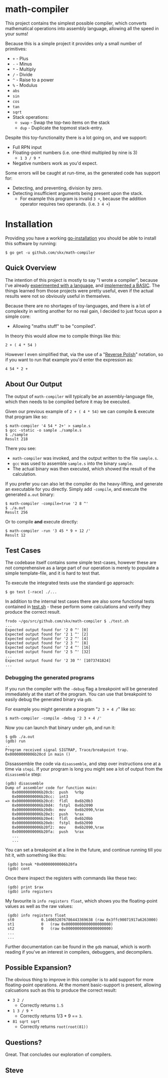# math-compiler

This project contains the simplest possible compiler, which converts mathematical operations into assembly language, allowing all the speed in your sums!

Because this is a simple project it provides only a small number of primitives:

* `+` - Plus
* `-` - Minus
* `*` - Multiply
* `/` - Divide
* `^` - Raise to a power
* `%` - Modulus
* `abs`
* `sin`
* `cos`
* `tan`
* `sqrt`
* Stack operations:
  * `swap` - Swap the top-two items on the stack
  * `dup` - Duplicate the topmost stack-entry.

Despite this toy-functionality there is a lot going on, and we support:

* Full RPN input
* Floating-point numbers (i.e. one-third multipled by nine is 3)
   * `1 3 / 9 *`
* Negative numbers work as you'd expect.

Some errors will be caught at run-time, as the generated code has support for:

* Detecting, and preventing, division by zero.
* Detecting insufficient arguments being present upon the stack.
  * For example this program is invalid `3 +`, because the addition operator requires two operands.  (i.e. `3 4 +`)


# Installation


Providing you have a working [go-installation](https://golang.org/) you should be able to install this software by running:

    $ go get -u github.com/skx/math-compiler



## Quick Overview

The intention of this project is mostly to say "I wrote a compiler", because I've already [experimented with a language](https://github.com/skx/monkey/), and [implemented a BASIC](https://github.com/skx/gobasic/).  The things learned from those projects were pretty useful, even if the actual results were not so obviously useful in themselves.

Because there are no shortages of toy-languages, and there is a lot of complexity in writing another for no real gain, I decided to just focus upon a simple core:

* Allowing "maths stuff" to be "compiled".

In theory this would allow me to compile things like this:

    2 + ( 4 * 54 )

However I even simplified that, via the use of a "[Reverse Polish](https://en.wikipedia.org/wiki/Reverse_Polish_notation)" notation, so if you want to run that example you'd enter the expression as:

    4 54 * 2 +




## About Our Output

The output of `math-compiler` will typically be an assembly-language file, which then needs to be compiled before it may be executed.

Given our previous example of `2 + ( 4 * 54)` we can compile & execute that program like so:

    $ math-compiler '4 54 * 2+' > sample.s
    $ gcc -static -o sample ./sample.s
    $ ./sample
    Result 218

There you see:

* `math-compiler` was invoked, and the output written to the file `sample.s`.
* `gcc` was used to assemble `sample.s` into the binary `sample`.
* The actual binary was then executed, which showed the result of the calculation.

If you prefer you can also let the compiler do the heavy-lifting, and generate an executable for you directly.  Simply add `-compile`, and execute the generated `a.out` binary:

    $ math-compiler -compile=true '2 8 ^'
    $ ./a.out
    Result 256

Or to compile __and__ execute directly:

    $ math-compiler -run '3 45 * 9 + 12 /'
    Result 12


## Test Cases

The codebase itself contains some simple test-cases, however these are not comprehensive as a large part of our operation is merely to populate a simple template-file, and it is hard to test that.

To execute the integrated tests use the standard go approach:

    $ go test [-race] ./...

In addition to the internal test cases there are also some functional tests
contained in [test.sh](test.sh) - these perform some calculations and verify
they produce the correct result.

    frodo ~/go/src/github.com/skx/math-compiler $ ./test.sh
    ...
    Expected output found for '2 0 ^' [0]
    Expected output found for '2 1 ^' [2]
    Expected output found for '2 2 ^' [4]
    Expected output found for '2 3 ^' [8]
    Expected output found for '2 4 ^' [16]
    Expected output found for '2 5 ^' [32]
    ...
    Expected output found for '2 30 ^' [1073741824]
    ...




### Debugging the generated programs

If you run the compiler with the `-debug` flag a breakpoint will be generated
immediately at the start of the program.  You can use that breakpoint to easily
debug the generated binary via `gdb`.

For example you might generate a program "`2 3 + 4 /`" like so:

    $ math-compiler -compile -debug '2 3 + 4 /'

Now you can launch that binary under `gdb`, and run it:

    $ gdb ./a.out
    (gdb) run
    ..
    Program received signal SIGTRAP, Trace/breakpoint trap.
    0x00000000006b20cd in main ()

Dissassemble the code via `disassemble`, and step over instructions one at a time via `stepi`.  If your program is long you might see a lot of output from the `disassemble` step:

    (gdb) disassemble
    Dump of assembler code for function main:
       0x00000000006b20cb:	push   %rbp
       0x00000000006b20cc:	int3
    => 0x00000000006b20cd:	fldl   0x6b20b3
       0x00000000006b20d4:	fstpl  0x6b2090
       0x00000000006b20db:	mov    0x6b2090,%rax
       0x00000000006b20e3:	push   %rax
       0x00000000006b20e4:	fldl   0x6b20bb
       0x00000000006b20eb:	fstpl  0x6b2090
       0x00000000006b20f2:	mov    0x6b2090,%rax
       0x00000000006b20fa:	push   %rax
       ...
       ...

You can set a breakpoint at a line in the future, and continue running till
you hit it, with something like this:

     (gdb) break *0x00000000006b20fa
     (gdb) cont

Once there inspect the registers with commands like these two:

     (gdb) print $rax
     (gdb) info registers

My favourite is `info registers float`, which shows you the floating-point
values as well as the raw values:

     (gdb) info registers float
     st0            0.140652076786443369638	(raw 0x3ffc90071917a6263000)
     st1            0	(raw 0x00000000000000000000)
     st2            0	(raw 0x00000000000000000000)
     ...
     ...

Further documentation can be found in the `gdb` manual, which is worth reading
if you've an interest in compilers, debuggers, and decompilers.


## Possible Expansion?

The obvious thing to improve in this compiler is to add support for more floating-point operations.  At the moment basic-support is present, allowing calcuations such as this to produce the correct result:

* `3 2 /`
  * Correctly returns `1.5`
* `1 3 / 9 *`
  * Correctly returns 1/3 * 9 == `3`.
* `81 sqrt sqrt`
  * Correctly returns `root(root(81))`



## Questions?

Great.  That concludes our exploration of compilers.



Steve
--

